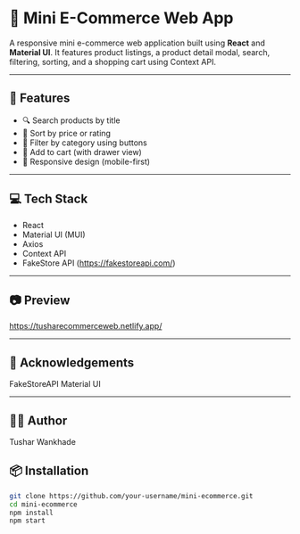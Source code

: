# 🛒 Mini E-Commerce Web App

A responsive mini e-commerce web application built using **React** and **Material UI**. It features product listings, a product detail modal, search, filtering, sorting, and a shopping cart using Context API.

---

## 🚀 Features

- 🔍 Search products by title
- 🧮 Sort by price or rating
- 📂 Filter by category using buttons
- 🛒 Add to cart (with drawer view)
- 📱 Responsive design (mobile-first)

---

## 💻 Tech Stack

- React
- Material UI (MUI)
- Axios
- Context API
- FakeStore API (https://fakestoreapi.com/)

---

## 📷 Preview

https://tusharecommerceweb.netlify.app/

---

## 🙌 Acknowledgements
FakeStoreAPI
Material UI


---

## 🧑‍💻 Author
Tushar Wankhade


## 📦 Installation

```bash
git clone https://github.com/your-username/mini-ecommerce.git
cd mini-ecommerce
npm install
npm start




